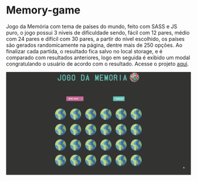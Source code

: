 # Memory-game

Jogo da Memória com tema de países do mundo, feito com SASS e JS puro, o jogo possui 3 níveis de dificuldade sendo, fácil com 12 pares, médio com 24 pares e difícil com 30 pares, a partir do nível escolhido, os países são gerados randomicamente na página, dentre mais de 250 opções. Ao finalizar cada partida, o resultado fica salvo no local storage, e é comparado com resultados anteriores, logo em seguida é exibido um modal congratulando o usuário de acordo com o resultado. Acesse o projeto [aqui](https://memory-game-swart.vercel.app/).

![](src/img/memory-game.gif)

